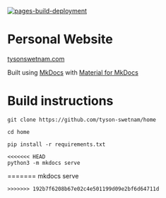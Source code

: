 [![pages-build-deployment](https://github.com/tyson-swetnam/home/actions/workflows/pages/pages-build-deployment/badge.svg)](https://github.com/tyson-swetnam/home/actions/workflows/pages/pages-build-deployment)

# Personal Website

[tysonswetnam.com](https://tysonswetnam.com)

Built using [MkDocs](https://www.mkdocs.org/) with [Material for MkDocs](https://squidfunk.github.io/mkdocs-material/) 

# Build instructions

```
git clone https://github.com/tyson-swetnam/home

cd home

pip install -r requirements.txt

<<<<<<< HEAD
python3 -m mkdocs serve
```
=======
mkdocs serve
```
>>>>>>> 192b7f6208b67e02c4e501199d09e2bf6d64711d

